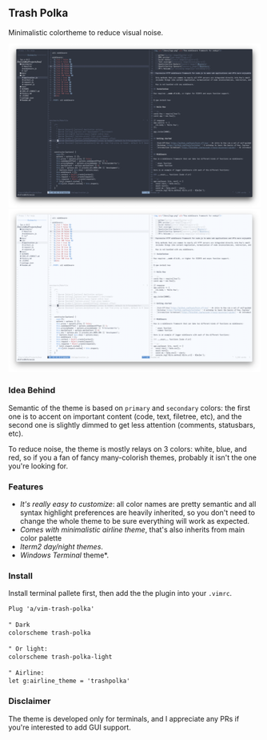 ## Trash Polka

Minimalistic colortheme to reduce visual noise.

![Dark](https://github.com/A/vim-trash-polka/blob/master/screenshots/dark.png?raw=true)
![Light](https://github.com/A/vim-trash-polka/blob/master/screenshots/light.png?raw=true)


### Idea Behind

Semantic of the theme is based on `primary` and `secondary` colors:
the first one is to accent on important content (code, text, filetree, etc),
and the second one is slightly dimmed to get less attention (comments, statusbars, etc).

To reduce noise, the theme is mostly relays on 3 colors: white,
blue, and red, so if you a fan of fancy many-colorish themes, probably
it isn't the one you're looking for.


### Features
 
- *It's really easy to customize*: all color names are pretty semantic
  and all syntax highlight preferences are heavily inherited, so you
  don't need to change the whole theme to be sure everything will work
  as expected.
- *Comes with minimalistic airline theme*, that's also inherits from
  main color palette
- *Iterm2 day/night themes*.
- *Windows Terminal* theme*.

### Install

Install terminal pallete first, then add the the plugin into
your `.vimrc`.

```vim
Plug 'a/vim-trash-polka'

" Dark
colorscheme trash-polka

" Or light:
colorscheme trash-polka-light

" Airline:
let g:airline_theme = 'trashpolka'
```

### Disclaimer

The theme is developed only for terminals, and I appreciate
any PRs if you're interested to add GUI support.
